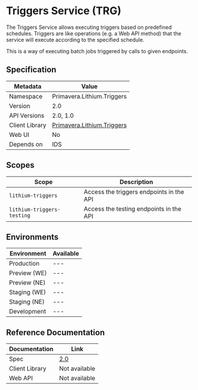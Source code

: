 # Triggers Service (TRG)

The Triggers Service allows executing triggers based on predefined schedules. Triggers are like operations (e.g. a Web API method) that the service will execute according to the specified schedule.

This is a way of executing batch jobs triggered by calls to given endpoints.

## Specification

| Metadata | Value |
| - | - |
| Namespace | Primavera.Lithium.Triggers |
| Version | 2.0 |
| API Versions | 2.0, 1.0 |
| Client Library | [Primavera.Lithium.Triggers](http://nuget.primaverabss.com:82/feeds/public-lithium-general/Primavera.Lithium.Triggers/) |
| Web UI | No |
| Depends on | IDS |

## Scopes

| Scope | Description |
| - | - |
| `lithium-triggers` | Access the triggers endpoints in the API |
| `lithium-triggers-testing` | Access the testing endpoints in the API |

## Environments

| Environment | Available |
| - | - |
| Production | --- |
| Preview (WE) | --- |
| Preview (NE) | --- |
| Staging (WE) | --- |
| Staging (NE) | --- |
| Development | --- |

## Reference Documentation

| Documentation | Link |
| - | - |
| Spec | [2.0](./trg-spec-2.0.md) |
| Client Library | Not available |
| Web API | Not available |
